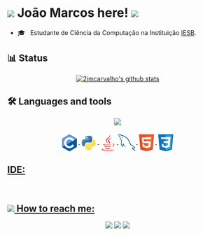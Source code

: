 
# <img src="https://github.com/Shiv-sharma-111/Shiv-sharma-111/blob/master/Assets/Hi.gif" width="29px"> João Marcos here!  <img src="https://github.com/Shiv-sharma-111/Shiv-sharma-111/blob/master/Assets/Developer.gif" width="40px">

- 🎓 &nbsp; Estudante de Ciência da Computação na Instituição [IESB](https://www.iesb.br).
## 📊 Status

<section align='center'>
<a href="https://github.com/2jmcarvalho"><img height ="" src="https://github-readme-streak-stats.herokuapp.com/?user=2jmcarvalho&theme=cobalt&hide_border=true)" alt="2jmcarvalho's github stats" /></a>
</section>


## 🛠️ Languages and tools
<div>
<section align='center'>
  <a href="https://github.com/2jmcarvalho"/>
  <img height ="em" src="https://github-readme-stats.vercel.app/api/top-langs/?username=2jmcarvalho&layout=compact&theme=radical"/>
</section>
</div>

</div>



<div style="display: inline_block"><br>
  <section align='center'>
  <img align="center" alt="C" height="40" width="40" src="https://raw.githubusercontent.com/devicons/devicon/master/icons/c/c-original.svg">
  <img align="center" alt="Python" height="40" width="40" src="https://raw.githubusercontent.com/devicons/devicon/master/icons/python/python-original.svg">
  <img align="center" alt="Java" height="40" width="40" src="https://raw.githubusercontent.com/devicons/devicon/master/icons/java/java-plain.svg">
  <img align="center" alt="MySQL" height="40" width="40" src="https://raw.githubusercontent.com/devicons/devicon/master/icons/mysql/mysql-original.svg">
  <img align="center" alt="HTML" height="40" width="40" src="https://raw.githubusercontent.com/devicons/devicon/master/icons/html5/html5-original.svg">
  <img align="center" alt="CSS" height="40" width="40" src="https://raw.githubusercontent.com/devicons/devicon/master/icons/css3/css3-original.svg"> 
  
   </section>
</div>



## IDE:
<div>
  <section aling='center'>
    <img align="center" src=""> 

    
  </section>
  
</div>



## <img src="https://github.com/Shiv-sharma-111/Shiv-sharma-111/blob/master/Assets/Earth.gif" width="23px">  How to reach me:
<div>
  <section align='center'>
  
  <a href = "mailto:2jmcarvalho@gmail.com"><img src="https://img.shields.io/badge/Gmail-D14836?style=for-the-badge&logo=gmail&logoColor=white" target="_blank"></a>
  <a href="https://www.linkedin.com/in/joaom-s-carvalho/" target="_blank"><img src="https://img.shields.io/badge/-LinkedIn-%230077B5?style=for-the-badge&logo=linkedin&logoColor=white" target="_blank"></a>
  <a href="https://instagram.com/jm.carv4lho" target="_blank"><img src="https://img.shields.io/badge/-Instagram-%23E4405F?style=for-the-badge&logo=instagram&logoColor=white" target="_blank"></a>
  </section>
</div>
<div>

<!--
**2jmcarvalho/2jmcarvalho** is a ✨ _special_ ✨ repository because its `README.md` (this file) appears on your GitHub profile.

Here are some ideas to get you started:

- 🔭 I’m currently working on ...
- 🌱 I’m currently learning ...
- 👯 I’m looking to collaborate on ...
- 🤔 I’m looking for help with ...
- 💬 Ask me about ...
- 📫 How to reach me: ...
- 😄 Pronouns: ...
- ⚡ Fun fact: ...
-->
